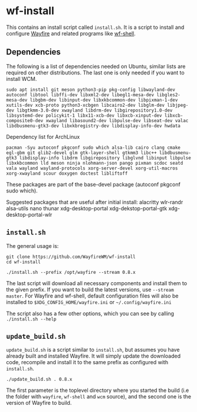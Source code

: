 # wf-install
This contains an install script called `install.sh`. It is a script to install and configure [Wayfire](https://wayfire.org) and related programs like [wf-shell](https://github.com/WayfireWM/wf-shell).

## Dependencies

The following is a list of dependencies needed on Ubuntu, similar lists are required on other distributions. The last one is only needed if you want to install WCM.

`sudo apt install git meson python3-pip pkg-config libwayland-dev autoconf libtool libffi-dev libxml2-dev libegl1-mesa-dev libgles2-mesa-dev libgbm-dev libinput-dev libxkbcommon-dev libpixman-1-dev xutils-dev xcb-proto python3-xcbgen libcairo2-dev libglm-dev libjpeg-dev libgtkmm-3.0-dev xwayland libdrm-dev libgirepository1.0-dev libsystemd-dev policykit-1 libx11-xcb-dev libxcb-xinput-dev libxcb-composite0-dev xwayland libasound2-dev libpulse-dev libseat-dev valac libdbusmenu-gtk3-dev libxkbregistry-dev libdisplay-info-dev hwdata`

Dependency list for ArchLinux

`pacman -Syu autoconf pkgconf sudo which alsa-lib cairo clang cmake egl-gbm git glib2-devel glm gtk-layer-shell gtkmm3 libc++ libdbusmenu-gtk3 libdisplay-info libdrm libgirepository libglvnd libinput libpulse libxkbcommon lld meson ninja nlohmann-json pango pixman scdoc seatd vala wayland wayland-protocols xorg-server-devel xorg-util-macros xorg-xwayland scour doxygen doctest libliftoff`

These packages are part of the base-devel package (autoconf pkgconf sudo which).

Suggested packages that are useful after initial install:  alacritty wlr-randr alsa-utils nano thunar xdg-desktop-portal xdg-dekstop-portal-gtk xdg-desktop-portal-wlr

## `install.sh`

The general usage is:

```
git clone https://github.com/WayfireWM/wf-install
cd wf-install

./install.sh --prefix /opt/wayfire --stream 0.8.x
```

The last script will download all necessary components and install them to the given prefix.
If you want to build the latest versions, use `--stream master`.
For Wayfire and wf-shell, default configuration files will also be installed to `$XDG_CONFIG_HOME/wayfire.ini` or `~/.config/wayfire.ini`

The script also has a few other options, which you can see by calling `./install.sh --help`

## `update_build.sh`

`update_build.sh` is a script similar to `install.sh`, but assumes you have already built and installed Wayfire.
It will simply update the downloaded code, recompile and install it to the same prefix as configured with `install.sh`.

```
./update_build.sh . 0.8.x
```

The first parameter is the toplevel directory where you started the build (i.e the folder with `wayfire`, `wf-shell` and `wcm` source), and the second one is the version of Wayfire to build.
